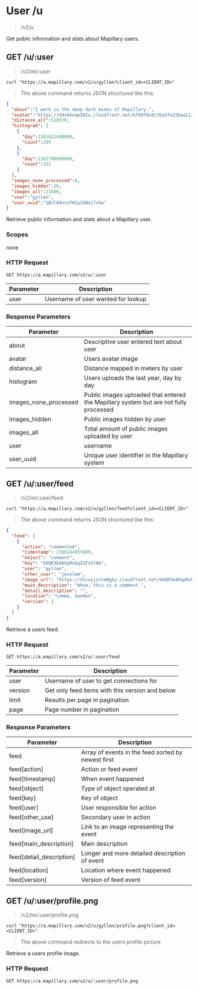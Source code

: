 # User /u

> /v2/u

Get public information and stats about Mapillary users.

## GET /u/:user

> /v2/im/:user

```curl
curl "https://a.mapillary.com/v2/u/gyllen?client_id=<CLIENT_ID>"
```

> The above command returns JSON structured like this:

```json
{
  "about":"I work in the deep dark mines of Mapillary.",
  "avatar":"https://d4vkkeqw582u.cloudfront.net/bf9970c0c76a3fe226aa212e/profile.png",
  "distance_all":518570,
  "histogram": [
    {
      "day":1381622400000,
      "count":295
    },
    {
      "day":1381708800000,
      "count":152
    }
  ],
  "images_none_processed":0,
  "images_hidden":28,
  "images_all":21606,
  "user":"gyllen",
  "user_uuid":"2BJl04nvnfW1y2GNaj7x5w"
}
```

Retrieve public information and stats about a Mapillary user.

### Scopes

none

### HTTP Request

`GET https://a.mapillary.com/v2/u/:user`

Parameter | Description
--------- | -----------
user | Username of user wanted for lookup

### Response Parameters

Parameter | Description
--------- | -----------
about | Descriptive user entered text about user
avatar | Users avatar image
distance_all | Distance mapped in meters by user
histogram | Users uploads the last year, day by day
images_none_processed | Public images uploaded that entered the Mapillary system but are not fully processed
images_hidden | Public images hidden by user
images_all | Total amount of public images uploaded by user
user | username
user_uuid | Unique user identifier in the Mapillary system

## GET /u/:user/feed

> /v2/im/:user/feed

```curl
curl "https://a.mapillary.com/v2/u/gyllen/feed?client_id=<CLIENT_ID>"
```

> The above command returns JSON structured like this:

```json
{
  "feed": [
    {
      "action": "commented",
      "timestamp": 1396244855000,
      "object": "comment",
      "key": "kKQR3646GpRnbqZSFvVlNA",
      "user": "gyllen",
      "other_user": "jesolem",
      "image_url": "https://d1cuyjsrcm0gby.cloudfront.net/kKQR3646GpRnbqZSFvVlNA/thumb-320.jpg",
      "main_description": "Whoa, this is a comment.",
      "detail_description": "",
      "location": "Lomma, Sweden",
      "version": 1
    }
  ]
}
```

Retrieve a users feed.

### HTTP Request

`GET https://a.mapillary.com/v2/u/:user/feed`

Parameter | Description
--------- | -----------
user | Username of user to get connections for
version | Get only feed items with this version and below
limit | Results per page in pagination
page | Page number in pagination

### Response Parameters

Parameter | Description
--------- | -----------
feed | Array of events in the feed sorted by newest first
feed[action] | Action or feed event
feed[timestamp] | When event happened
feed[object] | Type of object operated at
feed[key] | Key of object
feed[user] | User responsible for action
feed[other_use] | Secondary user in action
feed[image_url] | Link to an image representing the event
feed[main_description] | Main description
feed[detail_description] | Longer and more detailed description of event
feed[location] | Location where event happened
feed[version] | Version of feed event

## GET /u/:user/profile.png

> /v2/im/:user/profile.png

```curl
curl "https://a.mapillary.com/v2/u/gyllen/profile.png?client_id=<CLIENT_ID>"
```

> The above command redirects to the users profile picture

Retrieve a users profile image.

### HTTP Request

`GET https://a.mapillary.com/v2/u/:user/profile.png`
